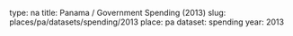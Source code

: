 type: na
title: Panama / Government Spending (2013)
slug: places/pa/datasets/spending/2013
place: pa
dataset: spending
year: 2013
